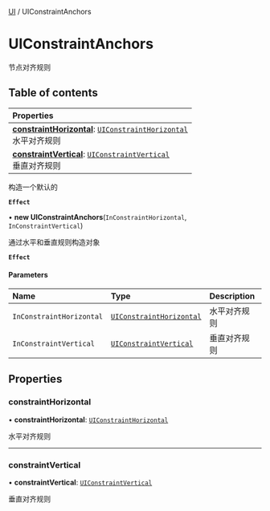 [UI](../groups/Core.UI.md) / UIConstraintAnchors

# UIConstraintAnchors <Badge type="tip" text="Class" /> <Score text="UIConstraintAnchors" />

节点对齐规则

## Table of contents

| Properties |
| :-----|
| **[constraintHorizontal](mw.UIConstraintAnchors.md#constrainthorizontal)**: [`UIConstraintHorizontal`](../enums/mw.UIConstraintHorizontal.md) <br> 水平对齐规则|
| **[constraintVertical](mw.UIConstraintAnchors.md#constraintvertical)**: [`UIConstraintVertical`](../enums/mw.UIConstraintVertical.md) <br> 垂直对齐规则|

构造一个默认的

**`Effect`**


• **new UIConstraintAnchors**(`InConstraintHorizontal`, `InConstraintVertical`)

通过水平和垂直规则构造对象

**`Effect`**


#### Parameters

| Name | Type | Description |
| :------ | :------ | :------ |
| `InConstraintHorizontal` | [`UIConstraintHorizontal`](../enums/mw.UIConstraintHorizontal.md) | 水平对齐规则 |
| `InConstraintVertical` | [`UIConstraintVertical`](../enums/mw.UIConstraintVertical.md) | 垂直对齐规则 |

## Properties

### constraintHorizontal <Score text="constraintHorizontal" /> 

• **constraintHorizontal**: [`UIConstraintHorizontal`](../enums/mw.UIConstraintHorizontal.md)

水平对齐规则

___

### constraintVertical <Score text="constraintVertical" /> 

• **constraintVertical**: [`UIConstraintVertical`](../enums/mw.UIConstraintVertical.md)

垂直对齐规则
